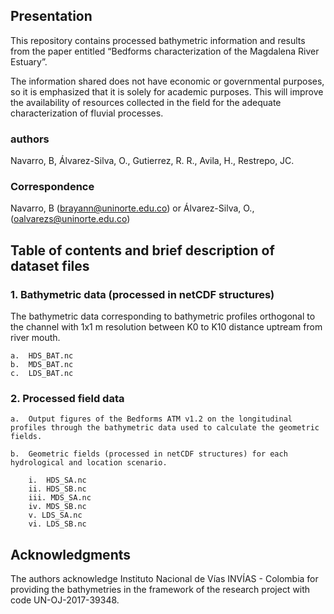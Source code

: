 ## Presentation

This repository contains processed bathymetric information and results from the paper entitled “Bedforms characterization of the Magdalena River Estuary”.

The information shared does not have economic or governmental purposes, so it is emphasized that it is solely for academic purposes. This will improve the availability of resources collected in the field for the adequate characterization of fluvial processes.

### authors

Navarro, B, Álvarez-Silva, O., Gutierrez, R. R., Avila, H., Restrepo, JC.

### Correspondence

Navarro, B (brayann@uninorte.edu.co) or Álvarez-Silva, O., (oalvarezs@uninorte.edu.co)

## Table of contents and brief description of dataset files 

### 1.	Bathymetric data (processed in netCDF structures)

The bathymetric data corresponding to bathymetric profiles orthogonal to the channel with 1x1 m resolution between K0 to K10 distance uptream from river mouth.

    a.	HDS_BAT.nc
    b.	MDS_BAT.nc
    c.	LDS_BAT.nc

### 2.	Processed field data

    a.	Output figures of the Bedforms ATM v1.2 on the longitudinal profiles through the bathymetric data used to calculate the geometric fields.

    b.	Geometric fields (processed in netCDF structures) for each hydrological and location scenario. 

        i.	HDS_SA.nc
        ii. HDS_SB.nc
        iii. MDS_SA.nc
        iv. MDS_SB.nc
        v. LDS_SA.nc
        vi. LDS_SB.nc

## Acknowledgments

The authors acknowledge Instituto Nacional de Vías INVÍAS - Colombia for providing the bathymetries in the framework of the research project with code UN-OJ-2017-39348.

